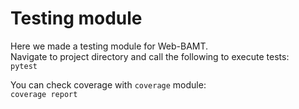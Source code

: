 # Testing module

<p> 
Here we made a testing module for Web-BAMT.<br>
Navigate to project directory and call the following to execute tests: <br>
<code>pytest</code>
</p>
<p>
You can check coverage with <code>coverage</code> module: <br>
<code>coverage report</code>
</p>
